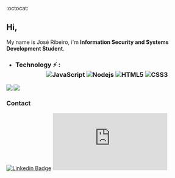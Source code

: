 <!-- # Luiz Fernando 

[![Linkedin Badge](https://img.shields.io/badge/-LinkedIn-blue?style=flat-square&logo=Linkedin&logoColor=white&link=https://www.linkedin.com/in/nome/)](https://www.linkedin.com/in/nome/)
[![Gmail Badge](https://img.shields.io/badge/-Gmail-c14438?style=flat-square&logo=Gmail&logoColor=white&link=mailto:nome@gmail.com)](mailto:nome@gmail.com)

Hi! Welcome to my profile 😄

I'm an statistics student at Universidade Federal Fluminense.

My interests span R, Python, Data Science, Machine Learning, Statistics, Read and Music.

Feel free to see my repositories here on github. 

 -->
 :octocat:
 ## Hi, 
My name is José Ribeiro, i'm **Information Security and Systems Development Student**. 

-  ### Technology ⚡ : <div align="center"> ![JavaScript](https://img.shields.io/badge/-JavaScript-%23F7DF1C?style=flat-square&logo=javascript&logoColor=000000&labelColor=%23F7DF1C&color=%23FFCE5A) ![Nodejs](https://img.shields.io/badge/-Nodejs-black?style=flat-square&logo=Node.js) ![HTML5](https://img.shields.io/badge/-HTML5-%23E44D27?style=flat-square&logo=html5&logoColor=ffffff) ![CSS3](https://img.shields.io/badge/-CSS3-%231572B6?style=flat-square&logo=css3)

<a href="https://github.com/cjhota/github-readme-stats">
  <img align="center" src="https://github-readme-stats.vercel.app/api?username=cjhota&show_icons=true&theme=dracula" />
</a>
<a href="https://github.com/cjhota/convoychat">
  <img align="left" src="https://github-readme-stats.vercel.app/api/top-langs/?username=cjhota&theme=dracula" />
</a>

### Contact
[![Linkedin Badge](https://img.shields.io/badge/-José_Ribeiro-blue?style=flat-square&logo=Linkedin&logoColor=white&link=https://www.linkedin.com/in/josekcarvalho/)](https://www.linkedin.com/in/josekcarvalho/)
[![Gmail Badge](https://img.shields.io/badge/-Gmail_José_Ribeiro-c14438?style=flat-square&logo=Gmail&logoColor=white&link=mailto:joseribeirocsr@gmail.com)](mailto:joseribeirocsr@gmail.com) 

